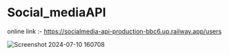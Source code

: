 # Social_mediaAPI
online link :-
https://socialmedia-api-production-bbc6.up.railway.app/users

![Screenshot 2024-07-10 160708](https://github.com/prashant42-coder/Social_mediaAPI/assets/122604273/9ebf6a60-a1b0-4d63-ac3e-71819d6fccf3)
